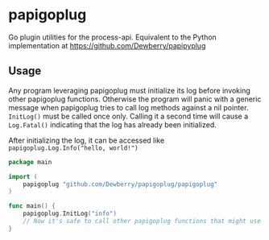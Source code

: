 # papigoplug

Go plugin utilities for the process-api. Equivalent to the Python implementation at https://github.com/Dewberry/papipyplug

## Usage

Any program leveraging papigoplug must initialize its log before invoking other papigoplug functions.
Otherwise the program will panic with a generic message when papigoplug tries to call log methods against a nil pointer.
`InitLog()` must be called once only. Calling it a second time will cause a `Log.Fatal()` indicating that the log
has already been initialized.

After initializing the log, it can be accessed like `papigoplug.Log.Info("hello, world!")`

```go
package main

import (
	papigoplug "github.com/Dewberry/papigoplug/papigoplug"
)

func main() {
	papigoplug.InitLog("info")
    // Now it's safe to call other papigoplug functions that might use Log.
}
```
